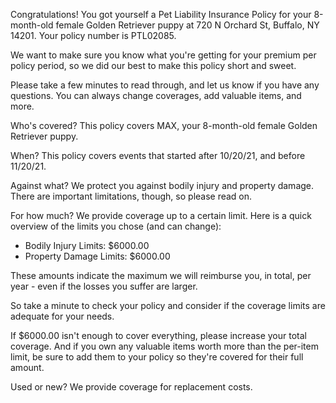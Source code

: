 Congratulations! You got yourself a Pet Liability Insurance Policy for your 8-month-old female Golden Retriever puppy at 720 N Orchard St, Buffalo, NY 14201. Your policy number is PTL02085.

We want to make sure you know what you're getting for your premium per policy period, so we did our best to make this policy short and sweet.

Please take a few minutes to read through, and let us know if you have any questions. You can always change coverages, add valuable items, and more.

Who's covered?
This policy covers MAX, your 8-month-old female Golden Retriever puppy.

When?
This policy covers events that started after 10/20/21, and before 11/20/21.

Against what?
We protect you against bodily injury and property damage. There are important limitations, though, so please read on.

For how much?
We provide coverage up to a certain limit. Here is a quick overview of the limits you chose (and can change):

- Bodily Injury Limits: $6000.00
- Property Damage Limits: $6000.00

These amounts indicate the maximum we will reimburse you, in total, per year - even if the losses you suffer are larger.

So take a minute to check your policy and consider if the coverage limits are adequate for your needs.

If $6000.00 isn't enough to cover everything, please increase your total coverage. And if you own any valuable items worth more than the per-item limit, be sure to add them to your policy so they're covered for their full amount.

Used or new?
We provide coverage for replacement costs.